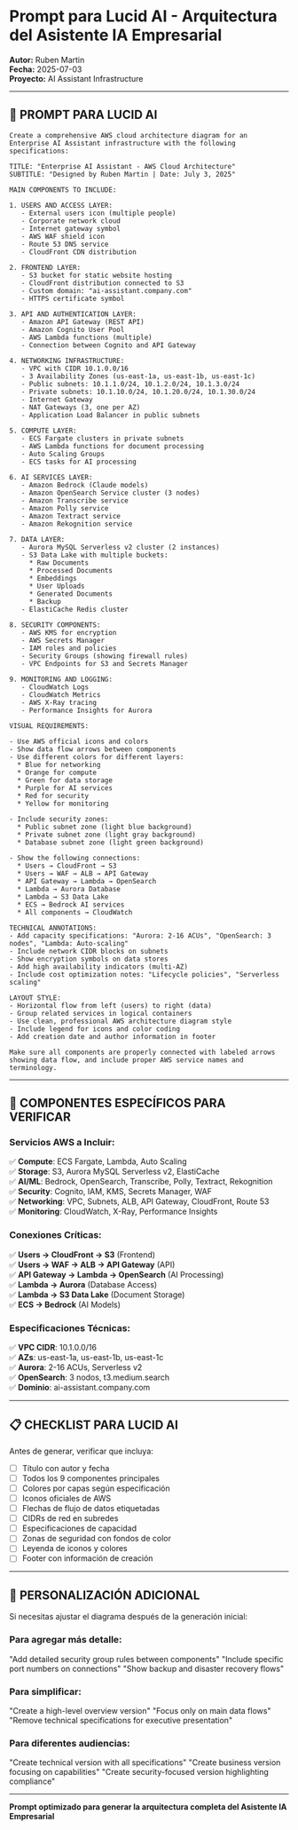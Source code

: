 # Prompt para Lucid AI - Arquitectura del Asistente IA Empresarial

**Autor:** Ruben Martin  
**Fecha:** 2025-07-03  
**Proyecto:** AI Assistant Infrastructure

---

## 🎨 PROMPT PARA LUCID AI

```
Create a comprehensive AWS cloud architecture diagram for an Enterprise AI Assistant infrastructure with the following specifications:

TITLE: "Enterprise AI Assistant - AWS Cloud Architecture"
SUBTITLE: "Designed by Ruben Martin | Date: July 3, 2025"

MAIN COMPONENTS TO INCLUDE:

1. USERS AND ACCESS LAYER:
   - External users icon (multiple people)
   - Corporate network cloud
   - Internet gateway symbol
   - AWS WAF shield icon
   - Route 53 DNS service
   - CloudFront CDN distribution

2. FRONTEND LAYER:
   - S3 bucket for static website hosting
   - CloudFront distribution connected to S3
   - Custom domain: "ai-assistant.company.com"
   - HTTPS certificate symbol

3. API AND AUTHENTICATION LAYER:
   - Amazon API Gateway (REST API)
   - Amazon Cognito User Pool
   - AWS Lambda functions (multiple)
   - Connection between Cognito and API Gateway

4. NETWORKING INFRASTRUCTURE:
   - VPC with CIDR 10.1.0.0/16
   - 3 Availability Zones (us-east-1a, us-east-1b, us-east-1c)
   - Public subnets: 10.1.1.0/24, 10.1.2.0/24, 10.1.3.0/24
   - Private subnets: 10.1.10.0/24, 10.1.20.0/24, 10.1.30.0/24
   - Internet Gateway
   - NAT Gateways (3, one per AZ)
   - Application Load Balancer in public subnets

5. COMPUTE LAYER:
   - ECS Fargate clusters in private subnets
   - AWS Lambda functions for document processing
   - Auto Scaling Groups
   - ECS tasks for AI processing

6. AI SERVICES LAYER:
   - Amazon Bedrock (Claude models)
   - Amazon OpenSearch Service cluster (3 nodes)
   - Amazon Transcribe service
   - Amazon Polly service
   - Amazon Textract service
   - Amazon Rekognition service

7. DATA LAYER:
   - Aurora MySQL Serverless v2 cluster (2 instances)
   - S3 Data Lake with multiple buckets:
     * Raw Documents
     * Processed Documents
     * Embeddings
     * User Uploads
     * Generated Documents
     * Backup
   - ElastiCache Redis cluster

8. SECURITY COMPONENTS:
   - AWS KMS for encryption
   - AWS Secrets Manager
   - IAM roles and policies
   - Security Groups (showing firewall rules)
   - VPC Endpoints for S3 and Secrets Manager

9. MONITORING AND LOGGING:
   - CloudWatch Logs
   - CloudWatch Metrics
   - AWS X-Ray tracing
   - Performance Insights for Aurora

VISUAL REQUIREMENTS:

- Use AWS official icons and colors
- Show data flow arrows between components
- Use different colors for different layers:
  * Blue for networking
  * Orange for compute
  * Green for data storage
  * Purple for AI services
  * Red for security
  * Yellow for monitoring

- Include security zones:
  * Public subnet zone (light blue background)
  * Private subnet zone (light gray background)
  * Database subnet zone (light green background)

- Show the following connections:
  * Users → CloudFront → S3
  * Users → WAF → ALB → API Gateway
  * API Gateway → Lambda → OpenSearch
  * Lambda → Aurora Database
  * Lambda → S3 Data Lake
  * ECS → Bedrock AI services
  * All components → CloudWatch

TECHNICAL ANNOTATIONS:
- Add capacity specifications: "Aurora: 2-16 ACUs", "OpenSearch: 3 nodes", "Lambda: Auto-scaling"
- Include network CIDR blocks on subnets
- Show encryption symbols on data stores
- Add high availability indicators (multi-AZ)
- Include cost optimization notes: "Lifecycle policies", "Serverless scaling"

LAYOUT STYLE:
- Horizontal flow from left (users) to right (data)
- Group related services in logical containers
- Use clean, professional AWS architecture diagram style
- Include legend for icons and color coding
- Add creation date and author information in footer

Make sure all components are properly connected with labeled arrows showing data flow, and include proper AWS service names and terminology.
```

---

## 🎯 COMPONENTES ESPECÍFICOS PARA VERIFICAR

### Servicios AWS a Incluir:
✅ **Compute**: ECS Fargate, Lambda, Auto Scaling  
✅ **Storage**: S3, Aurora MySQL Serverless v2, ElastiCache  
✅ **AI/ML**: Bedrock, OpenSearch, Transcribe, Polly, Textract, Rekognition  
✅ **Security**: Cognito, IAM, KMS, Secrets Manager, WAF  
✅ **Networking**: VPC, Subnets, ALB, API Gateway, CloudFront, Route 53  
✅ **Monitoring**: CloudWatch, X-Ray, Performance Insights  

### Conexiones Críticas:
✅ **Users → CloudFront → S3** (Frontend)  
✅ **Users → WAF → ALB → API Gateway** (API)  
✅ **API Gateway → Lambda → OpenSearch** (AI Processing)  
✅ **Lambda → Aurora** (Database Access)  
✅ **Lambda → S3 Data Lake** (Document Storage)  
✅ **ECS → Bedrock** (AI Models)  

### Especificaciones Técnicas:
✅ **VPC CIDR**: 10.1.0.0/16  
✅ **AZs**: us-east-1a, us-east-1b, us-east-1c  
✅ **Aurora**: 2-16 ACUs, Serverless v2  
✅ **OpenSearch**: 3 nodos, t3.medium.search  
✅ **Dominio**: ai-assistant.company.com  

---

## 📋 CHECKLIST PARA LUCID AI

Antes de generar, verificar que incluya:

- [ ] Título con autor y fecha
- [ ] Todos los 9 componentes principales
- [ ] Colores por capas según especificación
- [ ] Iconos oficiales de AWS
- [ ] Flechas de flujo de datos etiquetadas
- [ ] CIDRs de red en subredes
- [ ] Especificaciones de capacidad
- [ ] Zonas de seguridad con fondos de color
- [ ] Leyenda de iconos y colores
- [ ] Footer con información de creación

---

## 🎨 PERSONALIZACIÓN ADICIONAL

Si necesitas ajustar el diagrama después de la generación inicial:

### Para agregar más detalle:
"Add detailed security group rules between components"
"Include specific port numbers on connections"
"Show backup and disaster recovery flows"

### Para simplificar:
"Create a high-level overview version"
"Focus only on main data flows"
"Remove technical specifications for executive presentation"

### Para diferentes audiencias:
"Create technical version with all specifications"
"Create business version focusing on capabilities"
"Create security-focused version highlighting compliance"

---

**Prompt optimizado para generar la arquitectura completa del Asistente IA Empresarial**